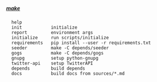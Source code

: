 ##### [make](https://www.gnu.org/software/make/)
 	  help
 	  init           initialize
 	  report         environment args
 	  initialize     run scripts/initialize
 	  requirements   pip install --user -r requirements.txt
 	  seeder         make -C depends/seeder
 	  gogs           make -C depends/gogs
 	  gnupg          setup python-gnupg
 	  twitter-api    setup TwitterAPI
 	  depends        build depends
 	  docs           build docs from sources/*.md
